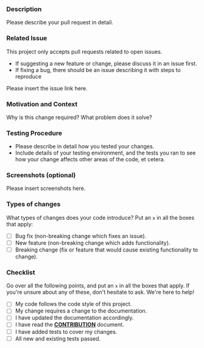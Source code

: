 ### Description

Please describe your pull request in detail.

### Related Issue

This project only accepts pull requests related to open issues.

* If suggesting a new feature or change, please discuss it in an issue first.
* If fixing a bug, there should be an issue describing it with steps to reproduce

Please insert the issue link here.

### Motivation and Context

Why is this change required? What problem does it solve?

### Testing Procedure

* Please describe in detail how you tested your changes.
* Include details of your testing environment, and the tests you ran to see how your change affects other areas of the code, et cetera.

### Screenshots (optional)

Please insert screenshots here.

### Types of changes

What types of changes does your code introduce? Put an `x` in all the boxes that apply:

* [ ] Bug fix (non-breaking change which fixes an issue).
* [ ] New feature (non-breaking change which adds functionality).
* [ ] Breaking change (fix or feature that would cause existing functionality to change).

### Checklist

Go over all the following points, and put an `x` in all the boxes that apply. If you're unsure about any of these, don't hesitate to ask.  We're here to help!

* [ ] My code follows the code style of this project.
* [ ] My change requires a change to the documentation.
* [ ] I have updated the documentation accordingly.
* [ ] I have read the **[CONTRIBUTION](https://github.com/tlindsay42/ArmorPowerShell/blob/master/CONTRIBUTING.md)** document.
* [ ] I have added tests to cover my changes.
* [ ] All new and existing tests passed.
